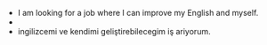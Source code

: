   - I am looking for a job where I can improve my English and myself.
  - 
  - ingilizcemi ve kendimi geliştirebilecegim iş ariyorum.
